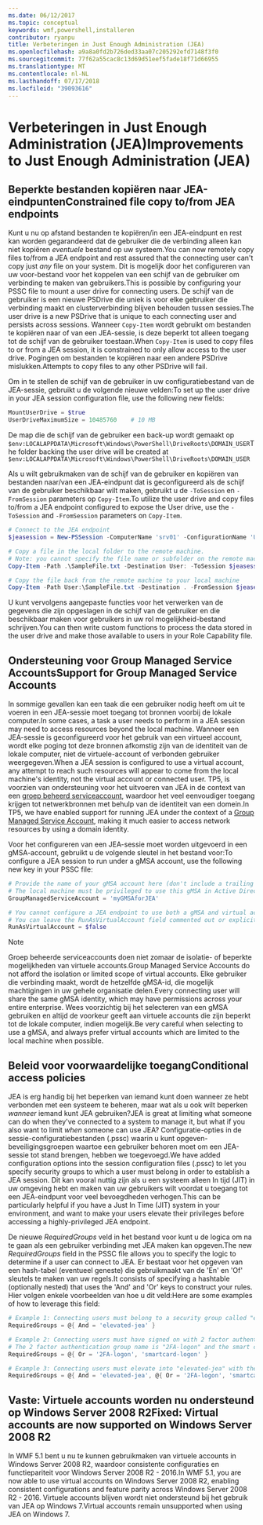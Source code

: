 ```yaml
---
ms.date: 06/12/2017
ms.topic: conceptual
keywords: wmf,powershell,installeren
contributor: ryanpu
title: Verbeteringen in Just Enough Administration (JEA)
ms.openlocfilehash: a9a8a0fd2b726ded33aa07c205292efd7148f3f0
ms.sourcegitcommit: 77f62a55cac8c13d69d51eef5fade18f71d66955
ms.translationtype: MT
ms.contentlocale: nl-NL
ms.lasthandoff: 07/17/2018
ms.locfileid: "39093616"
---
```

# <a name="improvements-to-just-enough-administration-jea"></a><span data-ttu-id="c9f8e-103">Verbeteringen in Just Enough Administration (JEA)</span><span class="sxs-lookup"><span data-stu-id="c9f8e-103">Improvements to Just Enough Administration (JEA)</span></span>

## <a name="constrained-file-copy-tofrom-jea-endpoints"></a><span data-ttu-id="c9f8e-104">Beperkte bestanden kopiëren naar JEA-eindpunten</span><span class="sxs-lookup"><span data-stu-id="c9f8e-104">Constrained file copy to/from JEA endpoints</span></span>

<span data-ttu-id="c9f8e-105">Kunt u nu op afstand bestanden te kopiëren/in een JEA-eindpunt en rest kan worden gegarandeerd dat de gebruiker die de verbinding alleen kan niet kopiëren *eventuele* bestand op uw systeem.</span><span class="sxs-lookup"><span data-stu-id="c9f8e-105">You can now remotely copy files to/from a JEA endpoint and rest assured that the connecting user can't copy just *any* file on your system.</span></span>
<span data-ttu-id="c9f8e-106">Dit is mogelijk door het configureren van uw voor-bestand voor het koppelen van een schijf van de gebruiker om verbinding te maken van gebruikers.</span><span class="sxs-lookup"><span data-stu-id="c9f8e-106">This is possible by configuring your PSSC file to mount a user drive for connecting users.</span></span>
<span data-ttu-id="c9f8e-107">De schijf van de gebruiker is een nieuwe PSDrive die uniek is voor elke gebruiker die verbinding maakt en clusterverbinding blijven behouden tussen sessies.</span><span class="sxs-lookup"><span data-stu-id="c9f8e-107">The user drive is a new PSDrive that is unique to each connecting user and persists across sessions.</span></span>
<span data-ttu-id="c9f8e-108">Wanneer `Copy-Item` wordt gebruikt om bestanden te kopiëren naar of van een JEA-sessie, is deze beperkt tot alleen toegang tot de schijf van de gebruiker toestaan.</span><span class="sxs-lookup"><span data-stu-id="c9f8e-108">When `Copy-Item` is used to copy files to or from a JEA session, it is constrained to only allow access to the user drive.</span></span>
<span data-ttu-id="c9f8e-109">Pogingen om bestanden te kopiëren naar een andere PSDrive mislukken.</span><span class="sxs-lookup"><span data-stu-id="c9f8e-109">Attempts to copy files to any other PSDrive will fail.</span></span>

<span data-ttu-id="c9f8e-110">Om in te stellen de schijf van de gebruiker in uw configuratiebestand van de JEA-sessie, gebruikt u de volgende nieuwe velden:</span><span class="sxs-lookup"><span data-stu-id="c9f8e-110">To set up the user drive in your JEA session configuration file, use the following new fields:</span></span>

```powershell
MountUserDrive = $true
UserDriveMaximumSize = 10485760    # 10 MB
```

<span data-ttu-id="c9f8e-111">De map die de schijf van de gebruiker een back-up wordt gemaakt op `$env:LOCALAPPDATA\Microsoft\Windows\PowerShell\DriveRoots\DOMAIN_USER`</span><span class="sxs-lookup"><span data-stu-id="c9f8e-111">The folder backing the user drive will be created at `$env:LOCALAPPDATA\Microsoft\Windows\PowerShell\DriveRoots\DOMAIN_USER`</span></span>

<span data-ttu-id="c9f8e-112">Als u wilt gebruikmaken van de schijf van de gebruiker en kopiëren van bestanden naar/van een JEA-eindpunt dat is geconfigureerd als de schijf van de gebruiker beschikbaar wilt maken, gebruikt u de `-ToSession` en `-FromSession` parameters op `Copy-Item`.</span><span class="sxs-lookup"><span data-stu-id="c9f8e-112">To utilize the user drive and copy files to/from a JEA endpoint configured to expose the User drive, use the `-ToSession` and `-FromSession` parameters on `Copy-Item`.</span></span>

```powershell
# Connect to the JEA endpoint
$jeasession = New-PSSession -ComputerName 'srv01' -ConfigurationName 'UserDemo'

# Copy a file in the local folder to the remote machine.
# Note: you cannot specify the file name or subfolder on the remote machine. You must exactly type "User:"
Copy-Item -Path .\SampleFile.txt -Destination User: -ToSession $jeasession

# Copy the file back from the remote machine to your local machine
Copy-Item -Path User:\SampleFile.txt -Destination . -FromSession $jeasession
```

<span data-ttu-id="c9f8e-113">U kunt vervolgens aangepaste functies voor het verwerken van de gegevens die zijn opgeslagen in de schijf van de gebruiker en die beschikbaar maken voor gebruikers in uw rol mogelijkheid-bestand schrijven.</span><span class="sxs-lookup"><span data-stu-id="c9f8e-113">You can then write custom functions to process the data stored in the user drive and make those available to users in your Role Capability file.</span></span>

## <a name="support-for-group-managed-service-accounts"></a><span data-ttu-id="c9f8e-114">Ondersteuning voor Group Managed Service Accounts</span><span class="sxs-lookup"><span data-stu-id="c9f8e-114">Support for Group Managed Service Accounts</span></span>

<span data-ttu-id="c9f8e-115">In sommige gevallen kan een taak die een gebruiker nodig heeft om uit te voeren in een JEA-sessie moet toegang tot bronnen voorbij de lokale computer.</span><span class="sxs-lookup"><span data-stu-id="c9f8e-115">In some cases, a task a user needs to perform in a JEA session may need to access resources beyond the local machine.</span></span>
<span data-ttu-id="c9f8e-116">Wanneer een JEA-sessie is geconfigureerd voor het gebruik van een virtueel account, wordt elke poging tot deze bronnen afkomstig zijn van de identiteit van de lokale computer, niet de virtuele-account of verbonden gebruiker weergegeven.</span><span class="sxs-lookup"><span data-stu-id="c9f8e-116">When a JEA session is configured to use a virtual account, any attempt to reach such resources will appear to come from the local machine's identity, not the virtual account or connected user.</span></span>
<span data-ttu-id="c9f8e-117">TP5, is voorzien van ondersteuning voor het uitvoeren van JEA in de context van een [groep beheerd serviceaccount](/previous-versions/windows/it-pro/windows-server-2012-R2-and-2012/jj128431\(v=ws.11\)), waardoor het veel eenvoudiger toegang krijgen tot netwerkbronnen met behulp van de identiteit van een domein.</span><span class="sxs-lookup"><span data-stu-id="c9f8e-117">In TP5, we have enabled support for running JEA under the context of a [Group Managed Service Account](/previous-versions/windows/it-pro/windows-server-2012-R2-and-2012/jj128431\(v=ws.11\)), making it much easier to access network resources by using a domain identity.</span></span>

<span data-ttu-id="c9f8e-118">Voor het configureren van een JEA-sessie moet worden uitgevoerd in een gMSA-account, gebruikt u de volgende sleutel in het bestand voor:</span><span class="sxs-lookup"><span data-stu-id="c9f8e-118">To configure a JEA session to run under a gMSA account, use the following new key in your PSSC file:</span></span>

```powershell
# Provide the name of your gMSA account here (don't include a trailing $)
# The local machine must be privileged to use this gMSA in Active Directory
GroupManagedServiceAccount = 'myGMSAforJEA'

# You cannot configure a JEA endpoint to use both a gMSA and virtual account
# You can leave the RunAsVirtualAccount field commented out or explicitly set it to false
RunAsVirtualAccount = $false
```

> [!NOTE]
> <span data-ttu-id="c9f8e-119">Groep beheerde serviceaccounts doen niet zomaar de isolatie- of beperkte mogelijkheden van virtuele accounts.</span><span class="sxs-lookup"><span data-stu-id="c9f8e-119">Group Managed Service Accounts do not afford the isolation or limited scope of virtual accounts.</span></span>
> <span data-ttu-id="c9f8e-120">Elke gebruiker die verbinding maakt, wordt de hetzelfde gMSA-id, die mogelijk machtigingen in uw gehele organisatie delen.</span><span class="sxs-lookup"><span data-stu-id="c9f8e-120">Every connecting user will share the same gMSA identity, which may have permissions across your entire enterprise.</span></span>
> <span data-ttu-id="c9f8e-121">Wees voorzichtig bij het selecteren van een gMSA gebruiken en altijd de voorkeur geeft aan virtuele accounts die zijn beperkt tot de lokale computer, indien mogelijk.</span><span class="sxs-lookup"><span data-stu-id="c9f8e-121">Be very careful when selecting to use a gMSA, and always prefer virtual accounts which are limited to the local machine when possible.</span></span>

## <a name="conditional-access-policies"></a><span data-ttu-id="c9f8e-122">Beleid voor voorwaardelijke toegang</span><span class="sxs-lookup"><span data-stu-id="c9f8e-122">Conditional access policies</span></span>

<span data-ttu-id="c9f8e-123">JEA is erg handig bij het beperken van iemand kunt doen wanneer ze hebt verbonden met een systeem te beheren, maar wat als u ook wilt beperken *wanneer* iemand kunt JEA gebruiken?</span><span class="sxs-lookup"><span data-stu-id="c9f8e-123">JEA is great at limiting what someone can do when they've connected to a system to manage it, but what if you also want to limit *when* someone can use JEA?</span></span>
<span data-ttu-id="c9f8e-124">Configuratie-opties in de sessie-configuratiebestanden (.pssc) waarin u kunt opgeven-beveiligingsgroepen waartoe een gebruiker behoren moet om een JEA-sessie tot stand brengen, hebben we toegevoegd.</span><span class="sxs-lookup"><span data-stu-id="c9f8e-124">We have added configuration options into the session configuration files (.pssc) to let you specify security groups to which a user must belong in order to establish a JEA session.</span></span>
<span data-ttu-id="c9f8e-125">Dit kan vooral nuttig zijn als u een systeem alleen In tijd (JIT) in uw omgeving hebt en maken van uw gebruikers wilt voordat u toegang tot een JEA-eindpunt voor veel bevoegdheden verhogen.</span><span class="sxs-lookup"><span data-stu-id="c9f8e-125">This can be particularly helpful if you have a Just In Time (JIT) system in your environment, and want to make your users elevate their privileges before accessing a highly-privileged JEA endpoint.</span></span>

<span data-ttu-id="c9f8e-126">De nieuwe *RequiredGroups* veld in het bestand voor kunt u de logica om na te gaan als een gebruiker verbinding met JEA maken kan opgeven.</span><span class="sxs-lookup"><span data-stu-id="c9f8e-126">The new *RequiredGroups* field in the PSSC file allows you to specify the logic to determine if a user can connect to JEA.</span></span>
<span data-ttu-id="c9f8e-127">Er bestaat voor het opgeven van een hash-tabel (eventueel geneste) die gebruikmaakt van de 'En' en 'Of' sleutels te maken van uw regels.</span><span class="sxs-lookup"><span data-stu-id="c9f8e-127">It consists of specifying a hashtable (optionally nested) that uses the 'And' and 'Or' keys to construct your rules.</span></span>
<span data-ttu-id="c9f8e-128">Hier volgen enkele voorbeelden van hoe u dit veld:</span><span class="sxs-lookup"><span data-stu-id="c9f8e-128">Here are some examples of how to leverage this field:</span></span>

```powershell
# Example 1: Connecting users must belong to a security group called "elevated-jea"
RequiredGroups = @{ And = 'elevated-jea' }

# Example 2: Connecting users must have signed on with 2 factor authentication or a smart card
# The 2 factor authentication group name is "2FA-logon" and the smart card group name is "smartcard-logon"
RequiredGroups = @{ Or = '2FA-logon', 'smartcard-logon' }

# Example 3: Connecting users must elevate into "elevated-jea" with their JIT system and have logged on with 2FA or a smart card
RequiredGroups = @{ And = 'elevated-jea', @{ Or = '2FA-logon', 'smartcard-logon' }}
```

## <a name="fixed-virtual-accounts-are-now-supported-on-windows-server-2008-r2"></a><span data-ttu-id="c9f8e-129">Vaste: Virtuele accounts worden nu ondersteund op Windows Server 2008 R2</span><span class="sxs-lookup"><span data-stu-id="c9f8e-129">Fixed: Virtual accounts are now supported on Windows Server 2008 R2</span></span>

<span data-ttu-id="c9f8e-130">In WMF 5.1 bent u nu te kunnen gebruikmaken van virtuele accounts in Windows Server 2008 R2, waardoor consistente configuraties en functiepariteit voor Windows Server 2008 R2 - 2016.</span><span class="sxs-lookup"><span data-stu-id="c9f8e-130">In WMF 5.1, you are now able to use virtual accounts on Windows Server 2008 R2, enabling consistent configurations and feature parity across Windows Server 2008 R2 - 2016.</span></span>
<span data-ttu-id="c9f8e-131">Virtuele accounts blijven wordt niet ondersteund bij het gebruik van JEA op Windows 7.</span><span class="sxs-lookup"><span data-stu-id="c9f8e-131">Virtual accounts remain unsupported when using JEA on Windows 7.</span></span>